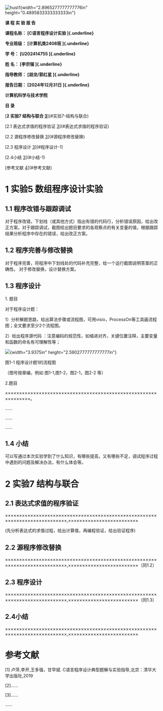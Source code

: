 ![hust1](media/image1.jpeg){width="2.8965277777777776in"
height="0.4895833333333333in"}

**课 程 实 验 报 告**

**课程名称： [C语言程序设计实验 ]{.underline}**

**专业班级： [计算机类2408班 ]{.underline}**

**学 号： [U202414755 ]{.underline}**

**姓 名： [李宗锴 ]{.underline}**

**指导教师： [胡龙/郭红星 ]{.underline}**

**报告日期： [2024年12月31日 ]{.underline}**

**计算机科学与技术学院**

**目 录**

[**2 实验7 结构与联合 [3](#实验7-结构与联合)**](#实验7-结构与联合)

[2.1 表达式求值的程序验证
[3](#表达式求值的程序验证)](#表达式求值的程序验证)

[2.2 源程序修改替换 [3](#源程序修改替换)](#源程序修改替换)

[2.3 程序设计 [3](#程序设计-1)](#程序设计-1)

[2.4小结 [3](#小结-1)](#小结-1)

[参考文献 [4](#参考文献)](#参考文献)

# **1 实验5** **数组程序设计实验**

## 1.1 程序改错与跟踪调试

对于程序改错，下划线（或其他方式）指出有错的代码行，分析错误原因，给出改正方案。对于跟踪调试，截图给出题目要求的各观察点的有关变量的值，根据跟踪结果分析程序中存在的错误，给出改正方案。

## 1.2 程序完善与修改替换

对于程序完善，将程序中下划线处的代码补充完整，给一个运行截图说明答案的正确性。
对于修改替换，设计替换方案。

## 1.3 程序设计

1\. 题目

对于程序设计题：

1）分析解题思路，给出算法步骤或流程图，可用visio，ProcessOn等工具画流程图；全文要求至少2个流程图。

2）给出程序源代码
：注意编码的规范性，如缩进对齐，关键位置注释，主要变量和函数的命名有可理解性等；

![](media/image2.png){width="3.9375in" height="2.5902777777777777in"}

图1-1 程序设计题1的流程图

（图号按章编，例如 图1-1,图1-2，图2-1，图2-2 等）

2.题目

×××××××××××××××××××××××××××××××××××××××××××××××××××××××××××××××。

......

......

......

## 1.4 小结

可以写通过本次实验学到了什么知识，有哪些提高，又有哪些不足，调试程序过程中遇到的问题及解决办法，有什么体会等。

#  2 实验7 结构与联合

## 2.1 表达式求值的程序验证

××××××××××××××××××××××××××××××××××××××××××××××××××××××××××××××××××××××××××××,×××××××××××××××××××××××××

(先分析表达式的求值过程，给出计算值，再编程验证，给出验证程序)

## 2.2 源程序修改替换

××××××××××××××××××××××××××××××××××××××××××××××××××××××××××××××××××××××××××××,×××××××××××××××××××××××××（同1.2）

## 2.3 程序设计

××××××××××××××××××××××××××××××××××××××××××××××××××××××××××××××××××××××××××××,×××××××××××××××××××××××××（同1.3）

## 2.4小结

××××××××××××××××××××××××××××××××××××××××××××××××××××××××××××××××××××××××××××,×××××××××××××××××××××××××

#  参考文献

\[1\] 卢萍,李开,王多强，甘早斌.
C语言程序设计典型题解与实验指导,北京：清华大学出版社,2019

\[2\]\...\...

\[3\]\...\...

\...\...
